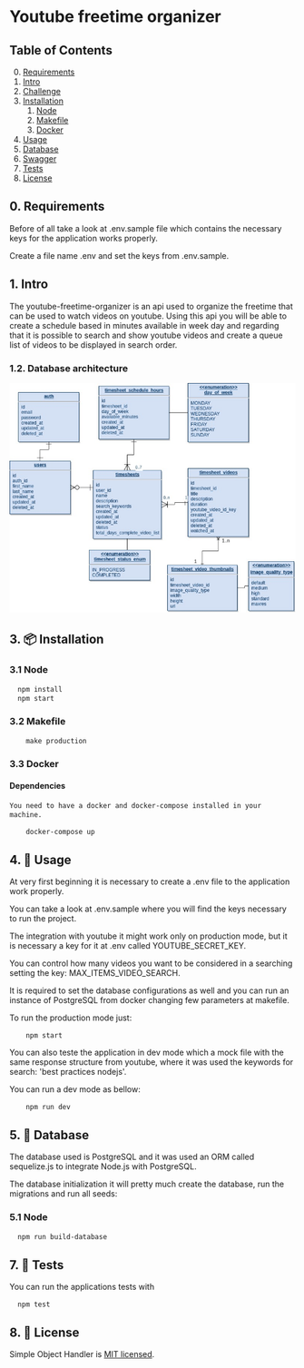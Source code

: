 # Youtube freetime organizer


## Table of Contents

<!-- vscode-markdown-toc -->
0. [Requirements](#Requirements)
1. [Intro](#Intro)
2. [Challenge](#Intro)
3. [Installation](#Installation)
    1. [Node](#Node)
    2. [Makefile](#Makefile)
    3. [Docker](#Docker)
4. [Usage](#Usage)
5. [Database](#Database)
6. [Swagger](#Swagger)
7. [Tests](#Tests)
8. [License](#License)


## 0. <a name='Requirements'></a>Requirements

Before of all take a look at .env.sample file which contains the necessary keys for the application works properly.

Create a file name .env and set the keys from .env.sample.

## 1. <a name='Intro'></a>Intro

The youtube-freetime-organizer is an api used to organize the freetime that can be used to watch videos on youtube. Using this api you will be able to create a schedule based in minutes available in week day and regarding that it is possible to search and show youtube videos and create a queue list of videos to be displayed in search order.

### 1.2. Database architecture

![picture](public/images/youtube_freetime_organized_db_diagram.jpg)

## 3. 📦 <a name='Installation'></a>Installation


### 3.1 Node
```
  npm install
  npm start
```

### 3.2 Makefile
```
    make production
```
### 3.3 Docker

#### Dependencies

    You need to have a docker and docker-compose installed in your machine.

```
    docker-compose up
```

## 4. 📖 <a name='Usage'></a>Usage

At very first beginning it is necessary to create a .env file to the application work properly. 

You can take a look at .env.sample where you will find the keys necessary to run the project.

The integration with youtube it might work only on production mode, but it is necessary a key for it at .env called YOUTUBE_SECRET_KEY.

You can control how many videos you want to be considered in a searching setting the key: MAX_ITEMS_VIDEO_SEARCH.

It is required to set the database configurations as well and you can run an instance of PostgreSQL from docker changing few parameters at makefile.

To run the production mode just:
```
    npm start
```

You can also teste the application in dev mode which a mock file with the same response structure from youtube, where it was used the keywords for search: 'best practices nodejs'.

You can run a dev mode as bellow:

```
    npm run dev
```

## 5. 📖 <a name='Database'></a>Database

The database used is PostgreSQL and it was used an ORM called sequelize.js to integrate Node.js with PostgreSQL.


The database initialization it will pretty much create the database, run the migrations and run all seeds:

### 5.1 Node

```
  npm run build-database
```

## 7. 📄 <a name='Tests'></a>Tests

You can run the applications tests with

```
  npm test
```

## 8. 📄 <a name='License'></a>License
Simple Object Handler is [MIT licensed](./LICENSE).